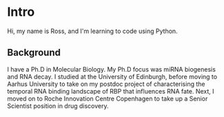 # Intro
Hi, my name is Ross, and I'm learning to code using Python. 

## Background 
I have a Ph.D in Molecular Biology. My Ph.D focus was miRNA biogenesis and RNA decay. I studied at the University of Edinburgh, before moving to Aarhus University to take on my postdoc project of characterising the temporal RNA binding landscape of RBP that influences RNA fate. Next, I moved on to Roche Innovation Centre Copenhagen to take up a Senior Scientist position in drug discovery. 
